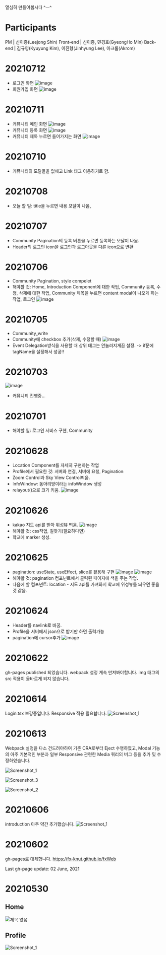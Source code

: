 열심히 만들어봅시다 ^ㅡ^

# Participants

PM | 신이종(Leejong Shin)
Front-end | 신이종, 민경호(GyeongHo Min)
Back-end | 김규영(Kyuyung Kim), 이진형(Jinhyung Lee), 아크롬(Akrom)

# 20210712

- 로그인 화면
  ![image](https://user-images.githubusercontent.com/57670160/125232576-e0c9b300-e317-11eb-94e6-f19f32020038.png)
- 회원가입 화면
  ![image](https://user-images.githubusercontent.com/57670160/125232602-efb06580-e317-11eb-9614-79c116d30c32.png)

# 20210711

- 커뮤니티 메인 화면
  ![image](https://user-images.githubusercontent.com/57670160/125194123-e88f4600-e28a-11eb-9fb3-3de5207b6f4d.png)
- 커뮤니티 등록 화면
  ![image](https://user-images.githubusercontent.com/57670160/125194133-f80e8f00-e28a-11eb-9440-cca4e3716281.png)
- 커뮤니티 제목 누르면 들어가지는 화면
  ![image](https://user-images.githubusercontent.com/57670160/125194143-065cab00-e28b-11eb-9a15-f1378f9a2c09.png)

# 20210710

- 커뮤니티의 모달들을 없애고 Link 태그 이용하기로 함.

# 20210708

- 오늘 할 일: title을 누르면 내용 모달이 나옴,

# 20210707

- Community Pagination의 등록 버튼을 누르면 등록하는 모달이 나옴.
- Header의 로그인 icon을 로그인과 로그아웃을 다른 icon으로 변환

# 20210706

- Community Pagination, style compelet
- 해야할 것: Home, Introduction Component에 대한 작업, Community 등록, 수정, 삭제에 대한 작업, Community 제목을 누르면 content modal이 나오게 하는 작업, 로그인
  ![image](https://user-images.githubusercontent.com/57670160/124514198-6ed50380-de17-11eb-8150-24001bce676f.png)

# 20210705

- Community_write
- Community에 checkbox 추가(삭제, 수정할 때)
  ![image](https://user-images.githubusercontent.com/57670160/124460640-92259180-ddca-11eb-8f11-ff8da52378f7.png)
- Event Delegation방식을 사용할 때 상위 태그는 안눌러지게끔 설정. -> if문에 tagName을 설정해서 성공!!

# 20210703

![image](https://user-images.githubusercontent.com/57670160/124304510-c157bb00-db9e-11eb-814e-b22a3538b657.png)

- 커뮤니티 진행중...

# 20210701

- 해야할 일: 로그인 서비스 구현, Community

# 20210628

- Location Component를 자세히 구현하는 작업
- Profile에서 필요한 것: 서버와 연결, 서버에 요청, Pagination
- Zoom Control과 Sky View Control띄움.
- InfoWindow: 동아리방이라는 infoWindow 생성
- relayout()으로 크기 키움.
  ![image](https://user-images.githubusercontent.com/57670160/123584814-fff71980-d81c-11eb-9ff1-df617eabc728.png)

# 20210626

- kakao 지도 api를 받아 위성뷰 띄움.
  ![image](https://user-images.githubusercontent.com/57670160/123516150-a3d5ad80-d6d5-11eb-91be-1ac173d11d15.png)
- 해야할 것: css작업, 길찾기(필요하다면)
- 학교에 marker 생성.

# 20210625

- pagination: useState, useEffect, slice를 활용해 구현
  ![image](https://user-images.githubusercontent.com/57670160/123293063-9e9a2680-d54e-11eb-9371-30edec6b2fde.png)
  ![image](https://user-images.githubusercontent.com/57670160/123293120-ace84280-d54e-11eb-86d6-9df05d3aa505.png)
- 해야할 것: pagination 컴포넌트에서 클릭된 페이지에 색을 주는 작업.
- 다음에 할 컴포넌트: location - 지도 api를 가져와서 학교에 위성뷰를 띄우면 좋을 것 같음.

# 20210624

- Header를 navlink로 바꿈.
- Profile을 서버에서 json으로 받기만 하면 출력가능
- pagination에 cursor추가
  ![image](https://user-images.githubusercontent.com/57670160/123215477-746f4700-d503-11eb-8d36-e5f2f7e55cf1.png)

# 20210622

gh-pages published 되었습니다.
webpack 설정 계속 만져봐야합니다. img 태그의 src 적용이 올바르게 되지 않습니다.

# 20210614

Login.tsx 보강중입니다. Responsive 적용 필요합니다.
![Screenshot_1](https://user-images.githubusercontent.com/56120315/121880703-49d5ff00-cd49-11eb-8840-357dd65a94fa.png)

# 20210613

Webpack 설정을 다소 건드려야하여 기존 CRA로부터 Eject 수행하였고,
Modal 기능의 아주 기본적인 부분과
일부 Responsive 관련한 Media 쿼리의 버그 등을
추가 및 수정하였습니다.

![Screenshot_1](https://user-images.githubusercontent.com/56120315/121804102-b5ec3080-cc7f-11eb-974d-00f87accbc45.png)

![Screenshot_3](https://user-images.githubusercontent.com/56120315/121804167-ffd51680-cc7f-11eb-98d3-cabc66deddf4.png)

![Screenshot_2](https://user-images.githubusercontent.com/56120315/121804103-b71d5d80-cc7f-11eb-830e-9302e20c9849.png)

# 20210606

introduction 아주 약간 추가했습니다.
![Screenshot_1](https://user-images.githubusercontent.com/56120315/120928232-bedc7f80-c71e-11eb-96b3-8437b3ade090.png)

#

# 20210602

gh-pages로 대체합니다.
https://fx-knut.github.io/fxWeb

Last gh-page update: 02 June, 2021

#

# 20210530

## Home

![제목 없음](https://user-images.githubusercontent.com/56120315/120105502-254c2580-c194-11eb-8503-fd3bae271eef.png)

## Profile

![Screenshot_1](https://user-images.githubusercontent.com/56120315/120105528-3c8b1300-c194-11eb-8db5-54960ccce644.png)

#

